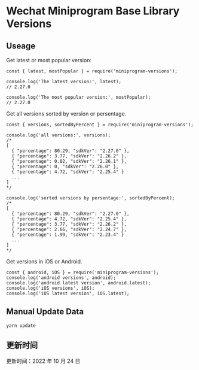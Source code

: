 
# Wechat Miniprogram Base Library Versions

## Useage

Get latest or most popular version:

```;
const { latest, mostPopular } = require('miniprogram-versions');

console.log('The latest version:', latest);
// 2.27.0

console.log('The most popular version:', mostPopular);
// 2.27.0

```

Get all versions sorted by version or persentage.

```
const { versions, sortedByPercent } = require('miniprogram-versions');

console.log('all versions:', versions);
/*
[
  { "percentage": 80.29, "sdkVer": "2.27.0" },
  { "percentage": 3.77, "sdkVer": "2.26.2" },
  { "percentage": 0.02, "sdkVer": "2.26.1" },
  { "percentage": 0, "sdkVer": "2.26.0" },
  { "percentage": 4.72, "sdkVer": "2.25.4" }
  ...
]
*/

console.log('sorted versions by persentage:', sortedByPercent);
/*
[
  { "percentage": 80.29, "sdkVer": "2.27.0" },
  { "percentage": 4.72, "sdkVer": "2.25.4" },
  { "percentage": 3.77, "sdkVer": "2.26.2" },
  { "percentage": 2.66, "sdkVer": "2.24.7" },
  { "percentage": 1.99, "sdkVer": "2.23.4" }
  ...
]
*/
```

Get versions in iOS or Android.

```
const { android, iOS } = require('miniprogram-versions');
console.log('android versions', android);
console.log('android latest version', android.latest);
console.log('iOS versions', iOS);
console.log('iOS latest version', iOS.latest);
```

## Manual Update Data

```
yarn update
```

## 更新时间

更新时间：2022 年 10 月 24 日

